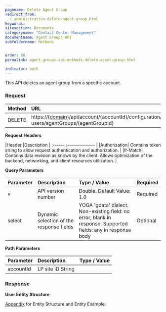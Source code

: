 ```yaml
---
pagename: Delete Agent Group
redirect_from:
  - administration-delete-agent-group.html
keywords:
sitesection: Documents
categoryname: "Contact Center Management"
documentname: Agent Groups API
subfoldername: Methods


order: 80
permalink: agent-groups-api-methods-delete-agent-group.html

indicator: both
---
```


This API deletes an agent group from a specific account.

### Request

| Method|  URL| 
 |:--------  |:---- |
 |DELETE|  https://[{domain}](/agent-domain-domain-api.html)/api/account/{accountId}/configuration/le-users/agentGroups/{agentGroupId} |

**Request Headers**

 |Header  |Description |
 :------  :-------------- |
 |Authorization|  Contains token string to allow request authentication and authorization. |
 |If-Match|  Contains data revision as known by the client. Allows optimization of the backend, networking, and client resources utilization. |

**Query Parameters**

 |Parameter | Description | Type / Value  |Required |
| :----------- | :-------------  |:-------------- | :--- |
|v|   API version number|  Double. Default Value: 1.0|  Required 
 |select|  Dynamic selection of the response fields|  YOGA 'gdata' dialect. Non-existing field: no error, blank in response. Supported fields: any in response body|  Optional |

**Path Parameters**

| Parameter | Description | Type / Value |
| :----------- | :-------------  |:-------------- |
| accountId  |LP site ID  String  |

### Response

**User Entity Structure**

[Appendix](administration-agent-groups-appendix.html) for Entity Structure and Entity Example.
